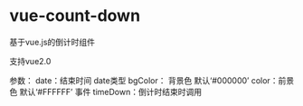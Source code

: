 # vue-count-down
基于vue.js的倒计时组件

支持vue2.0

参数：
	date：结束时间  date类型
	bgColor： 背景色  默认‘#000000’
	color：前景色  默认‘#FFFFFF’
事件
	timeDown：倒计时结束时调用
